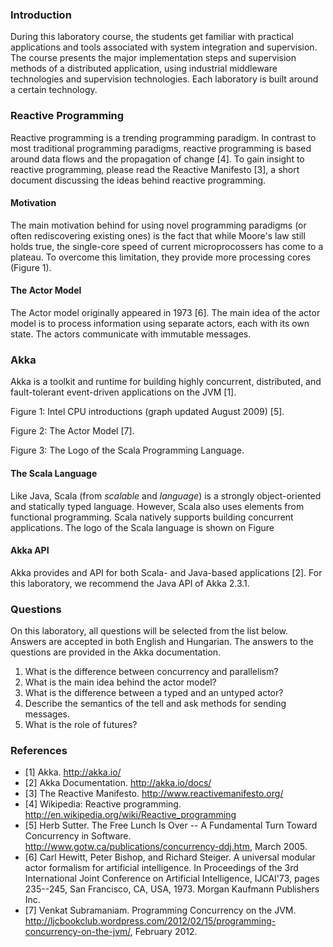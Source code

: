### Introduction

During this laboratory course, the students get familiar with practical applications and tools associated with system integration and supervision. The course presents the major implementation steps and supervision methods of a distributed application, using industrial middleware technologies and supervision technologies. Each laboratory is built around a certain technology.

### Reactive Programming

Reactive programming is a trending programming paradigm. In contrast to most traditional programming paradigms, reactive programming is based around data flows and the propagation of change [4]. To gain insight to reactive programming, please read the Reactive Manifesto [3], a short document discussing the ideas behind reactive programming.

#### Motivation

The main motivation behind for using novel programming paradigms (or often rediscovering existing ones) is the fact that while Moore's law still holds true, the single-core speed of current microprocossers has come to a plateau. To overcome this limitation,  they provide more processing cores (Figure 1).

#### The Actor Model

The Actor model originally appeared in 1973 [6]. The main idea of the actor model is to process information using separate actors, each with its own state. The actors communicate with immutable messages.

### Akka

Akka is a toolkit and runtime for building highly concurrent, distributed, and fault-tolerant event-driven applications on the JVM [1].

Figure 1: Intel CPU introductions (graph updated August 2009) [5].

Figure 2: The Actor Model [7].

Figure 3: The Logo of the Scala Programming Language.

#### The Scala Language

Like Java, Scala (from *scalable* and *language*) is a strongly object-oriented and statically typed language. However, Scala also uses elements from functional programming. Scala natively supports building concurrent applications. The logo of the Scala language is shown on Figure

#### Akka API

Akka provides and API for both Scala- and Java-based applications [2]. For this laboratory, we recommend the Java API of Akka 2.3.1.

### Questions

On this laboratory, all questions will be selected from the list below. Answers are accepted in both English and Hungarian. The answers to the questions are provided in the Akka documentation.

1. What is the difference between concurrency and parallelism?
2. What is the main idea behind the actor model?
3. What is the difference between a typed and an untyped actor?
4. Describe the semantics of the tell and ask methods for sending messages.
5. What is the role of futures?

### References

* [1] Akka. <http://akka.io/>
* [2] Akka Documentation. <http://akka.io/docs/>
* [3] The Reactive Manifesto. <http://www.reactivemanifesto.org/>
* [4] Wikipedia: Reactive programming. <http://en.wikipedia.org/wiki/Reactive_programming>
* [5] Herb Sutter. The Free Lunch Is Over -- A Fundamental Turn Toward Concurrency in Software. <http://www.gotw.ca/publications/concurrency-ddj.htm>, March 2005.
* [6] Carl Hewitt, Peter Bishop, and Richard Steiger. A universal modular actor formalism for artificial intelligence. In Proceedings of the 3rd International Joint Conference on Artificial Intelligence, IJCAI'73, pages 235--245, San Francisco, CA, USA, 1973. Morgan Kaufmann Publishers Inc.
* [7] Venkat Subramaniam. Programming Concurrency on the JVM. <http://ljcbookclub.wordpress.com/2012/02/15/programming-concurrency-on-the-jvm/>, February 2012.